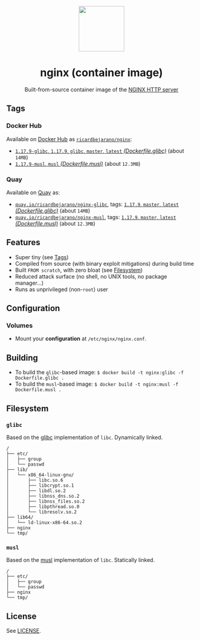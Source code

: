 <p align="center"><img src="https://emojipedia-us.s3.dualstack.us-west-1.amazonaws.com/thumbs/320/apple/155/gear_2699.png" width="120px"></p>
<h1 align="center">nginx (container image)</h1>
<p align="center">Built-from-source container image of the <a href="https://nginx.org/">NGINX HTTP server</a></p>


## Tags

### Docker Hub

Available on [Docker Hub](https://hub.docker.com) as [`ricardbejarano/nginx`](https://hub.docker.com/r/ricardbejarano/nginx):

- [`1.17.9-glibc`, `1.17.9`, `glibc`, `master`, `latest` *(Dockerfile.glibc)*](https://github.com/ricardbejarano/nginx/blob/master/Dockerfile.glibc) (about `14MB`)
- [`1.17.9-musl`, `musl` *(Dockerfile.musl)*](https://github.com/ricardbejarano/nginx/blob/master/Dockerfile.musl) (about `12.3MB`)

### Quay

Available on [Quay](https://quay.io) as:

- [`quay.io/ricardbejarano/nginx-glibc`](https://quay.io/repository/ricardbejarano/nginx-glibc), tags: [`1.17.9`, `master`, `latest` *(Dockerfile.glibc)*](https://github.com/ricardbejarano/nginx/blob/master/Dockerfile.glibc) (about `14MB`)
- [`quay.io/ricardbejarano/nginx-musl`](https://quay.io/repository/ricardbejarano/nginx-musl), tags: [`1.17.9`, `master`, `latest` *(Dockerfile.musl)*](https://github.com/ricardbejarano/nginx/blob/master/Dockerfile.musl) (about `12.3MB`)


## Features

* Super tiny (see [Tags](#tags))
* Compiled from source (with binary exploit mitigations) during build time
* Built `FROM scratch`, with zero bloat (see [Filesystem](#filesystem))
* Reduced attack surface (no shell, no UNIX tools, no package manager...)
* Runs as unprivileged (non-`root`) user


## Configuration

### Volumes

- Mount your **configuration** at `/etc/nginx/nginx.conf`.


## Building

- To build the `glibc`-based image: `$ docker build -t nginx:glibc -f Dockerfile.glibc .`
- To build the `musl`-based image: `$ docker build -t nginx:musl -f Dockerfile.musl .`


## Filesystem

### `glibc`

Based on the [glibc](https://www.gnu.org/software/libc/) implementation of `libc`. Dynamically linked.

```
/
├── etc/
│   ├── group
│   └── passwd
├── lib/
│   └── x86_64-linux-gnu/
│       ├── libc.so.6
│       ├── libcrypt.so.1
│       ├── libdl.so.2
│       ├── libnss_dns.so.2
│       ├── libnss_files.so.2
│       ├── libpthread.so.0
│       └── libresolv.so.2
├── lib64/
│   └── ld-linux-x86-64.so.2
├── nginx
└── tmp/
```

### `musl`

Based on the [musl](https://www.musl-libc.org/) implementation of `libc`. Statically linked.

```
/
├── etc/
│   ├── group
│   └── passwd
├── nginx
└── tmp/
```


## License

See [LICENSE](https://github.com/ricardbejarano/nginx/blob/master/LICENSE).
